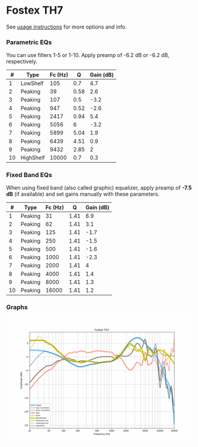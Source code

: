 # Fostex TH7
See [usage instructions](https://github.com/jaakkopasanen/AutoEq#usage) for more options and info.

### Parametric EQs
You can use filters 1-5 or 1-10. Apply preamp of -6.2 dB or -6.2 dB, respectively.

|   # | Type      |   Fc (Hz) |    Q |   Gain (dB) |
|-----|-----------|-----------|------|-------------|
|   1 | LowShelf  |       105 | 0.7  |         4.7 |
|   2 | Peaking   |        39 | 0.58 |         2.6 |
|   3 | Peaking   |       107 | 0.5  |        -3.2 |
|   4 | Peaking   |       947 | 0.52 |        -2.6 |
|   5 | Peaking   |      2417 | 0.94 |         5.4 |
|   6 | Peaking   |      5056 | 6    |        -3.2 |
|   7 | Peaking   |      5899 | 5.04 |         1.9 |
|   8 | Peaking   |      6439 | 4.51 |         0.9 |
|   9 | Peaking   |      9432 | 2.85 |         2   |
|  10 | HighShelf |     10000 | 0.7  |         0.3 |

### Fixed Band EQs
When using fixed band (also called graphic) equalizer, apply preamp of **-7.5 dB** (if available) and set gains manually with these parameters.

|   # | Type    |   Fc (Hz) |    Q |   Gain (dB) |
|-----|---------|-----------|------|-------------|
|   1 | Peaking |        31 | 1.41 |         6.9 |
|   2 | Peaking |        62 | 1.41 |         3.1 |
|   3 | Peaking |       125 | 1.41 |        -1.7 |
|   4 | Peaking |       250 | 1.41 |        -1.5 |
|   5 | Peaking |       500 | 1.41 |        -1.6 |
|   6 | Peaking |      1000 | 1.41 |        -2.3 |
|   7 | Peaking |      2000 | 1.41 |         4   |
|   8 | Peaking |      4000 | 1.41 |         1.4 |
|   9 | Peaking |      8000 | 1.41 |         1.3 |
|  10 | Peaking |     16000 | 1.41 |         1.2 |

### Graphs
![](./Fostex%20TH7.png)
